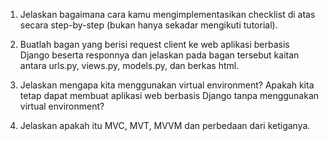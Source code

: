 1. Jelaskan bagaimana cara kamu mengimplementasikan checklist di atas secara step-by-step (bukan hanya sekadar mengikuti tutorial).



2. Buatlah bagan yang berisi request client ke web aplikasi berbasis Django beserta responnya dan jelaskan pada bagan tersebut kaitan antara urls.py, views.py, models.py, dan berkas html.



3. Jelaskan mengapa kita menggunakan virtual environment? Apakah kita tetap dapat membuat aplikasi web berbasis Django tanpa menggunakan virtual environment?



4. Jelaskan apakah itu MVC, MVT, MVVM dan perbedaan dari ketiganya.


